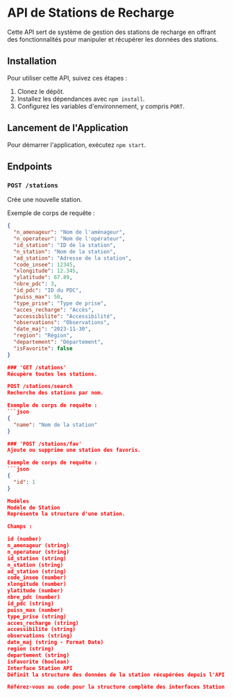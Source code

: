 # API de Stations de Recharge

Cette API sert de système de gestion des stations de recharge en offrant des fonctionnalités pour manipuler et récupérer les données des stations.

## Installation

Pour utiliser cette API, suivez ces étapes :

1. Clonez le dépôt.
2. Installez les dépendances avec `npm install`.
3. Configurez les variables d'environnement, y compris `PORT`.

## Lancement de l'Application

Pour démarrer l'application, exécutez `npm start`.

## Endpoints 

### `POST /stations`

Crée une nouvelle station.

Exemple de corps de requête :
```json
{
  "n_amenageur": "Nom de l'aménageur",
  "n_operateur": "Nom de l'opérateur",
  "id_station": "ID de la station",
  "n_station": "Nom de la station",
  "ad_station": "Adresse de la station",
  "code_insee": 12345,
  "xlongitude": 12.345,
  "ylatitude": 67.89,
  "nbre_pdc": 3,
  "id_pdc": "ID du PDC",
  "puiss_max": 50,
  "type_prise": "Type de prise",
  "acces_recharge": "Accès",
  "accessibilite": "Accessibilité",
  "observations": "Observations",
  "date_maj": "2023-11-30",
  "region": "Région",
  "departement": "Département",
  "isFavorite": false
}

### 'GET /stations'
Récupère toutes les stations.

POST /stations/search
Recherche des stations par nom.

Exemple de corps de requête :
```json
{
  "name": "Nom de la station"
}

### 'POST /stations/fav'
Ajoute ou supprime une station des favoris.

Exemple de corps de requête :
```json
{
  "id": 1
}

Modèles
Modèle de Station
Représente la structure d'une station.

Champs :

id (number)
n_amenageur (string)
n_operateur (string)
id_station (string)
n_station (string)
ad_station (string)
code_insee (number)
xlongitude (number)
ylatitude (number)
nbre_pdc (number)
id_pdc (string)
puiss_max (number)
type_prise (string)
acces_recharge (string)
accessibilite (string)
observations (string)
date_maj (string - Format Date)
region (string)
departement (string)
isFavorite (boolean)
Interface Station API
Définit la structure des données de la station récupérées depuis l'API.

Référez-vous au code pour la structure complète des interfaces Station et StationAPI.

